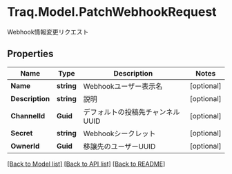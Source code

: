 # Traq.Model.PatchWebhookRequest
Webhook情報変更リクエスト

## Properties

Name | Type | Description | Notes
------------ | ------------- | ------------- | -------------
**Name** | **string** | Webhookユーザー表示名 | [optional] 
**Description** | **string** | 説明 | [optional] 
**ChannelId** | **Guid** | デフォルトの投稿先チャンネルUUID | [optional] 
**Secret** | **string** | Webhookシークレット | [optional] 
**OwnerId** | **Guid** | 移譲先のユーザーUUID | [optional] 

[[Back to Model list]](../README.md#documentation-for-models) [[Back to API list]](../README.md#documentation-for-api-endpoints) [[Back to README]](../README.md)

